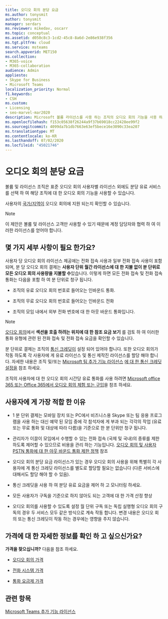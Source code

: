 ```yaml
---
title: 오디오 회의 분당 요금
ms.author: tonysmit
author: tonysmit
manager: serdars
ms.reviewer: mikedav, oscarr
ms.topic: conceptual
ms.assetid: d050c8c3-1cd2-45c8-8a6d-2e86e938f356
ms.tgt.pltfrm: cloud
ms.service: msteams
search.appverid: MET150
ms.collection:
- M365-voice
- M365-collaboration
audience: Admin
appliesto:
- Skype for Business
- Microsoft Teams
localization_priority: Normal
f1.keywords:
- CSH
ms.custom:
- Licensing
- seo-marvel-mar2020
description: Microsoft 볼륨 라이선스를 사용 하는 조직의 오디오 회의 기능을 사용 하도록 설정 하는 분당 요금 옵션에 대해 알아봅니다.
ms.openlocfilehash: f153c05638f26244a9f37b69018cc22428ee99f2
ms.sourcegitcommit: 4099da7b1db7663e63ef5bece16e3090c33ea207
ms.translationtype: MT
ms.contentlocale: ko-KR
ms.lasthandoff: 07/02/2020
ms.locfileid: "45021746"
---
```

# <a name="audio-conferencing-pay-per-minute"></a>오디오 회의 분당 요금

볼륨 및 라이선스 조직은 표준 오디오 회의 사용자별 라이선스 외에도 분당 유료 서비스를 선택 하 여 해당 조직에 대 한 오디오 회의 기능을 사용할 수 있습니다.
  

사용자의 [국가/지역이](country-and-region-availability-for-audio-conferencing-and-calling-plans/country-and-region-availability-for-audio-conferencing-and-calling-plans.md) 오디오 회의에 지원 되는지 확인할 수 있습니다.

  
> [!NOTE]
> 이 제안은 볼륨 및 라이선스 고객만 사용할 수 있기 때문에 계정 담당자와 협력 하 여 이러한 라이선스를 얻어야 합니다. 
  
## <a name="need-some-details"></a>몇 가지 세부 사항이 필요 한가요?

사용자 당 오디오 회의 라이선스 제공에는 전화 접속 사용과 일부 전화 접속 사용이 포함 되며, 분 당 오디오 회의 결제는 **사용자 단위 월간 라이선스에 대 한 지불 없이 분 단위로 모든 오디오 회의 사용량을 지불할 수**있습니다. 이렇게 하면 모든 전화 접속 및 전화 접속 통화는 다음을 포함 하 여 분 단위로 청구 됩니다.
  
- 조직의 유료 오디오 회의 번호로 들어오는 인바운드 통화.
    
- 조직의 무료 오디오 회의 번호로 들어오는 인바운드 전화
    
- 조직의 모임 내에서 외부 전화 번호에 대 한 아웃 바운드 통화입니다.
    
> [!NOTE]
> [오디오 회의](https://products.office.com/microsoft-teams/online-meeting-solutions#Rates)에서 **섹션을 호출 하려는 위치에 대 한 참조 요금 보기** 를 검토 하 여 이러한 통화 유형에 관련 된 전화 접속 및 전화 접속 요금을 확인할 수 있습니다.
  
분 단위로 결제는 조직의 [통신 크레딧이](what-are-communications-credits.md) 설정 되어 있어야 합니다. 또한 오디오 회의가 작동 하도록 각 사용자에 게 유료 라이선스 및 통신 제작진 라이선스를 할당 해야 합니다. 자세한 내용은 조직 및/또는 [Microsoft 팀 추가 기능 라이선스](teams-add-on-licensing/microsoft-teams-add-on-licensing.md) [에 대 한 통신 크레딧 설정을](set-up-communications-credits-for-your-organization.md) 참조 하세요.
  
조직의 사용자에 대 한 오디오 회의 시간당 유료 통화를 사용 하려면 [Microsoft office 365 또는 Office 365에서 오디오 회의 체험 또는 구입](try-or-purchase-audio-conferencing-in-office-365-for-teams.md)을 참조 하세요.

## <a name="why-is-it-best-for-you"></a>사용자에 게 가장 적합 한 이유

- 1 분 단위 결제는 모바일 장치 또는 PC에서 비즈니스용 Skype 또는 팀 응용 프로그램을 사용 하는 대신 예약 된 모임 중에 각 참석자에 게 부과 되는 각각의 작업 (유료 또는 무료 통화 및 대상에 따라 다름)을 기준으로 한 분 단위만 청구 됩니다.

- 관리자가 이끌이 모임에서 수행할 수 있는 전화 접속 (국제 및 국내)의 종류를 제한 하도록 제어할 수 있으므로 비용을 관리 하는 기능입니다. [오디오 회의 및 사용자 PSTN 통화에 대 한 아웃 바운드 통화 제한 정책](/microsoftteams/outbound-calling-restriction-policies) 참조

- 오디오 회의 분당 요금 라이선스가 있는 경우 오디오 회의 사용을 위해 특별히 각 사용자에 게 통신 크레딧 라이선스를 별도로 할당할 필요는 없습니다 (다른 서비스에 대해서도 할당 해야 할 수 있음).

- 통신 크레딧을 사용 하 여 분당 유료 요금을 제어 하 고 모니터링 하세요.

- 모든 사용자가 구독을 기준으로 하지 않아도 되는 고객에 대 한 가격 산정 향상 

- 오디오 회의를 사용할 수 있도록 설정 월 단위 구독 또는 독립 실행형 오디오 회의 구독의 경우 두 서비스 모두 같은 방식으로 계속 작동 합니다. 변경 내용은 오디오 회의 또는 통신 크레딧이 작동 하는 경우에는 영향을 주지 않습니다.
  
## <a name="want-to-find-out-more-about-pricing"></a>가격에 대 한 자세한 정보를 확인 하 고 싶으신가요?

 **가격을 찾으십니까?** 다음을 참조 하세요.
  
- [오디오 회의 가격](https://products.office.com/skype-for-business/audio-conferencing#Requirements)
    
- [전화 시스템 가격](https://products.office.com/skype-for-business/phone-system#Requirements)
    
- [통화 요금제 가격](https://products.office.com/skype-for-business/pstn-calling-plans#requirements)
    
## <a name="related-topics"></a>관련 항목
  
[Microsoft Teams 추가 기능 라이선스](teams-add-on-licensing/microsoft-teams-add-on-licensing.md)
  
  
 
